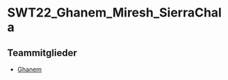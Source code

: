 # SWT22_Ghanem_Miresh_SierraChala
## Teammitglieder

<ul>
<li>
<a href="https://se.mathematik.uni-marburg.de/swt/ws22/ghanemt"> Ghanem </a>
</li>
</ul>

